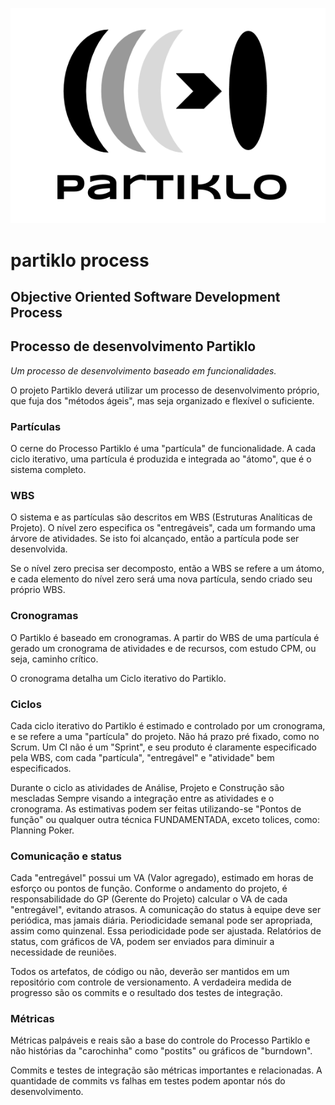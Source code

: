 !["logo"](/logo_Partiklo_fundo_branco.png)
# partiklo process
## Objective Oriented Software Development Process

## Processo de desenvolvimento Partiklo

*Um processo de desenvolvimento baseado em funcionalidades.*

O projeto Partiklo deverá utilizar um processo de desenvolvimento próprio, que fuja dos "métodos ágeis", mas seja organizado e flexível o suficiente.

### Partículas

O cerne do Processo Partiklo é uma "partícula" de funcionalidade. A cada ciclo iterativo, uma partícula é produzida e integrada ao "átomo", que é o sistema completo. 

### WBS

O sistema e as partículas são descritos em WBS (Estruturas Analíticas de Projeto). O nível zero especifica os "entregáveis", cada um formando uma árvore de atividades. Se isto foi alcançado, então a partícula pode ser desenvolvida. 

Se o nível zero precisa ser decomposto, então a WBS se refere a um átomo, e cada elemento do nível zero será uma nova partícula, sendo criado seu próprio WBS.

### Cronogramas

O Partiklo é baseado em cronogramas. A partir do WBS de uma partícula é gerado um cronograma de atividades e de recursos, com estudo CPM, ou seja, caminho crítico.

O cronograma detalha um Ciclo iterativo do Partiklo.

### Ciclos

Cada ciclo iterativo do Partiklo é estimado e controlado por um cronograma, e se refere a uma "partícula" do projeto. Não há prazo pré fixado, como no Scrum. Um CI não é um "Sprint", e seu produto é claramente especificado pela WBS, com cada "partícula", "entregável" e "atividade" bem especificados. 

Durante o ciclo as atividades de Análise, Projeto e Construção são mescladas Sempre visando a integração entre as atividades e o cronograma. As estimativas podem ser feitas utilizando-se "Pontos de função" ou qualquer outra técnica FUNDAMENTADA, exceto tolices, como: Planning Poker. 

### Comunicação e status

Cada "entregável" possui um VA (Valor agregado), estimado em horas de esforço ou pontos de função. Conforme o andamento do projeto, é responsabilidade do GP (Gerente do Projeto) calcular o VA de cada "entregável", evitando atrasos. A comunicação do status à equipe deve ser periódica, mas jamais diária. Periodicidade semanal pode ser apropriada, assim como quinzenal. Essa periodicidade pode ser ajustada. Relatórios de status, com gráficos de VA, podem ser enviados para diminuir a necessidade de reuniões. 

Todos os artefatos, de código ou não, deverão ser mantidos em um repositório com controle de versionamento. A verdadeira medida de progresso são os commits e o resultado dos testes de integração.

### Métricas

Métricas palpáveis e reais são a base do controle do Processo Partiklo e não histórias da "carochinha" como "postits" ou gráficos de "burndown". 

Commits e testes de integração são métricas importantes e relacionadas. A quantidade de commits vs falhas em testes podem apontar nós do desenvolvimento. 



